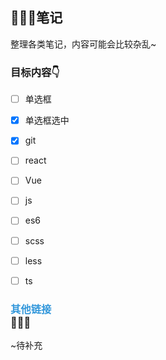## 🥝🍓🍍笔记

整理各类笔记，内容可能会比较杂乱~

### 目标内容👇

* [ ] 单选框
- [X] 单选框选中

* [X] git
* [ ] react
* [ ] Vue
* [ ] js
* [ ] es6
* [ ] scss
* [ ] less
* [ ] ts



### <div style="color: #3498DB">其他链接</div>🚀🚀🚀

~待补充

